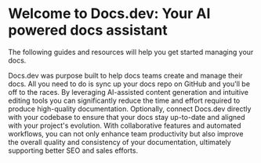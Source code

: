 # Welcome to Docs.dev: Your AI powered docs assistant

The following guides and resources will help you get started managing your docs.

Docs.dev was purpose built to help docs teams create and manage their docs. All you need to do is sync up your docs repo on GitHub and you'll be off to the races. By leveraging AI-assisted content generation and intuitive editing tools you can significantly reduce the time and effort required to produce high-quality documentation. Optionally, connect Docs.dev directly with your codebase to ensure that your docs stay up-to-date and aligned with your project's evolution. With collaborative features and automated workflows, you can not only enhance team productivity but also improve the overall quality and consistency of your documentation, ultimately supporting better SEO and sales efforts.
